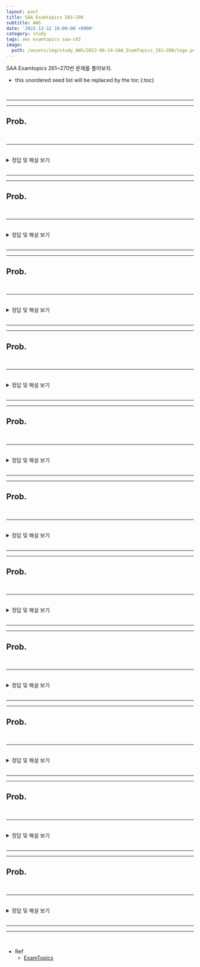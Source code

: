```yaml
---
layout: post
title: SAA Examtopics 281~290
subtitle: AWS
date: '2022-12-12 16:00:00 +0900'
category: study
tags: aws examtopics saa-c02
image:
  path: /assets/img/study_AWS/2022-06-14-SAA_ExamTopics_191~200/logo.png
---
```


SAA Examtopics 261~270번 문제를 풀어보자.

<!--more-->

* this unordered seed list will be replaced by the toc
{:toc}

<br>
<hr/>
<hr/>

## Prob. 


<br>
<hr/>
<br>

<details>
<summary>정답 및 해설 보기</summary>
<div markdown="1">
<br>
Answer : 

해설 : 



1차 시도 : 
</div>
</details>

<br>
<hr/>
<hr/>

## Prob. 


<br>
<hr/>
<br>

<details>
<summary>정답 및 해설 보기</summary>
<div markdown="1">
<br>
Answer : 

해설 : 



1차 시도 : 
</div>
</details>

<br>
<hr/>
<hr/>

## Prob. 


<br>
<hr/>
<br>

<details>
<summary>정답 및 해설 보기</summary>
<div markdown="1">
<br>
Answer : 

해설 : 



1차 시도 : 
</div>
</details>

<br>
<hr/>
<hr/>

## Prob. 


<br>
<hr/>
<br>

<details>
<summary>정답 및 해설 보기</summary>
<div markdown="1">
<br>
Answer : 

해설 : 



1차 시도 : 
</div>
</details>

<br>
<hr/>
<hr/>

## Prob. 


<br>
<hr/>
<br>

<details>
<summary>정답 및 해설 보기</summary>
<div markdown="1">
<br>
Answer : 

해설 : 



1차 시도 : 
</div>
</details>

<br>
<hr/>
<hr/>

## Prob. 


<br>
<hr/>
<br>

<details>
<summary>정답 및 해설 보기</summary>
<div markdown="1">
<br>
Answer : 

해설 : 



1차 시도 : 
</div>
</details>

<br>
<hr/>
<hr/>

## Prob. 


<br>
<hr/>
<br>

<details>
<summary>정답 및 해설 보기</summary>
<div markdown="1">
<br>
Answer : 

해설 : 



1차 시도 : 
</div>
</details>

<br>
<hr/>
<hr/>

## Prob. 


<br>
<hr/>
<br>

<details>
<summary>정답 및 해설 보기</summary>
<div markdown="1">
<br>
Answer : 

해설 : 



1차 시도 : 
</div>
</details>

<br>
<hr/>
<hr/>

## Prob. 


<br>
<hr/>
<br>

<details>
<summary>정답 및 해설 보기</summary>
<div markdown="1">
<br>
Answer : 

해설 : 



1차 시도 : 
</div>
</details>

<br>
<hr/>
<hr/>

## Prob. 


<br>
<hr/>
<br>

<details>
<summary>정답 및 해설 보기</summary>
<div markdown="1">
<br>
Answer : 

해설 : 



1차 시도 : 
</div>
</details>

<br>
<hr/>
<hr/>

## Prob. 


<br>
<hr/>
<br>

<details>
<summary>정답 및 해설 보기</summary>
<div markdown="1">
<br>
Answer : 

해설 : 



1차 시도 : 
</div>
</details>

<br>
<hr/>
<hr/>
<br>

* Ref
  - [ExamTopics](https://www.examtopics.com/exams/amazon/aws-certified-solutions-architect-associate-saa-c02/view/29)

